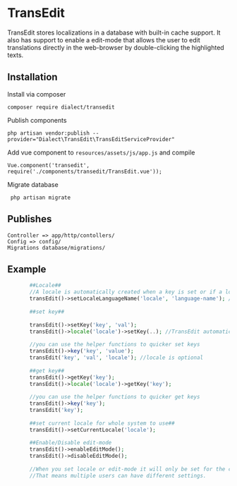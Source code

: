 # TransEdit
TransEdit stores localizations in a database with built-in cache support. It also has support to enable a edit-mode that allows the user to edit translations directly in the web-browser by double-clicking the highlighted texts.

## Installation

Install via composer

    composer require dialect/transedit

Publish components

    php artisan vendor:publish --provider="Dialect\TransEdit\TransEditServiceProvider"
    
Add vue component to  ``resources/assets/js/app.js`` and compile
 
    Vue.component('transedit', require('./components/transedit/TransEdit.vue'));

Migrate database
     
     php artisan migrate
     
## Publishes

    Controller => app/http/contollers/
    Config => config/
    Migrations database/migrations/

## Example

``` php
       ##Locale##
       //A locale is automatically created when a key is set or if a locale language name is set.
       transEdit()->setLocaleLanguageName('locale', 'language-name'); //e.g en, English
        
       ##set key##
       
       transEdit()->setKey('key', 'val');
       transEdit()->locale('locale')->setKey(..); //TransEdit automatically creates missing locale.
       
       //you can use the helper functions to quicker set keys
       transEdit()->key('key', 'value');
       transEdit('key', 'val', 'locale'); //locale is optional
       
       ##get key##
       transEdit()->getKey('key');
       transEdit()->locale('locale')->getKey('key');
       
       //you can use the helper functions to quicker get keys
       transEdit()->key('key');
       transEdit('key');
        
       ##set current locale for whole system to use##
       transEdit()->setCurrentLocale('locale');
       
       ##Enable/Disable edit-mode
       transEdit()->enableEditMode();
       transEdit()->disableEditMode();
       
       //When you set locale or edit-mode it will only be set for the current session. 
       //That means multiple users can have different settings.
       
       
```

